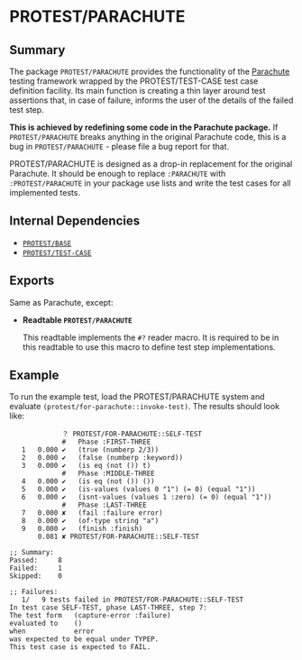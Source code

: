 # PROTEST/PARACHUTE

## Summary

The package `PROTEST/PARACHUTE` provides the functionality of the
[Parachute](https://github.com/Shinmera/parachute/) testing framework wrapped by
the PROTEST/TEST-CASE test case definition facility. Its main function is
creating a thin layer around test assertions that, in case of failure, informs
the user of the details of the failed test step.

**This is achieved by redefining some code in the Parachute package.** If 
`PROTEST/PARACHUTE` breaks anything in the original Parachute code, this is a bug
in `PROTEST/PARACHUTE` - please file a bug report for that.

PROTEST/PARACHUTE is designed as a drop-in replacement for the original
Parachute. It should be enough to replace `:PARACHUTE` with
`:PROTEST/PARACHUTE` in your package use lists and write the test cases for all
implemented tests.

## Internal Dependencies

  * [`PROTEST/BASE`](base.md)
  * [`PROTEST/TEST-CASE`](test-case.md)

## Exports

Same as Parachute, except:

  * **Readtable `PROTEST/PARACHUTE`**

    This readtable implements the `#?` reader macro. It is required to be in this
    readtable to use this macro to define test step implementations.

## Example

To run the example test, load the PROTEST/PARACHUTE system and evaluate
`(protest/for-parachute::invoke-test)`. The results should look
like:

```common-lisp
             ？ PROTEST/FOR-PARACHUTE::SELF-TEST
             #   Phase :FIRST-THREE
   1   0.000 ✔   (true (numberp 2/3))
   2   0.000 ✔   (false (numberp :keyword))
   3   0.000 ✔   (is eq (not ()) t)
             #   Phase :MIDDLE-THREE
   4   0.000 ✔   (is eq (not ()) ())
   5   0.000 ✔   (is-values (values 0 "1") (= 0) (equal "1"))
   6   0.000 ✔   (isnt-values (values 1 :zero) (= 0) (equal "1"))
             #   Phase :LAST-THREE
   7   0.000 ✘   (fail :failure error)
   8   0.000 ✔   (of-type string "a")
   9   0.000 ✔   (finish :finish)
       0.081 ✘ PROTEST/FOR-PARACHUTE::SELF-TEST

;; Summary:
Passed:     8
Failed:     1
Skipped:    0

;; Failures:
   1/   9 tests failed in PROTEST/FOR-PARACHUTE::SELF-TEST
In test case SELF-TEST, phase LAST-THREE, step 7:
The test form   (capture-error :failure)
evaluated to    ()
when            error
was expected to be equal under TYPEP.
This test case is expected to FAIL.
```
